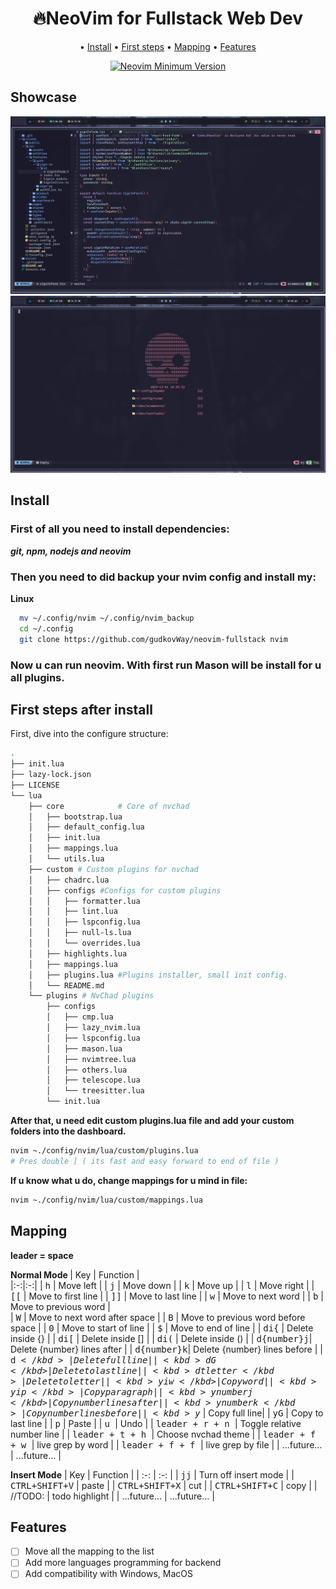 # <h1 align="center">🔥NeoVim for Fullstack Web Dev</h1>

<div align="center">

  <span> • </span>
    	<a href="#install">Install</a>
  <span> • </span>
    	<a href="#first-steps-after-install">First steps</a>
  <span> • </span>
    	<a href="#mapping">Mapping</a>
  <span> • </span>
        <a href="#Features">Features</a>
  <p></p>
</div>

<div align="center">

[![Neovim Minimum Version](https://img.shields.io/badge/Neovim-0.9.0-302D41?style=flat-square&logo=Neovim&color=302D41&logoColor=D9E0EE)](https://github.com/neovim/neovim)
</div>

## Showcase

<img src="../images/001.png">
<img src="../images/002.png">

## Install

### First of all you need to install dependencies:
<b><i>git, npm, nodejs and neovim</i></b>

### Then you need to did backup your nvim config and install my:

<b>Linux</b>  
```sh
  mv ~/.config/nvim ~/.config/nvim_backup
  cd ~/.config
  git clone https://github.com/gudkovWay/neovim-fullstack nvim
```  

### Now u can run neovim. With first run Mason will be install for u all plugins.

## First steps after install

First, dive into the configure structure:
```sh
.
├── init.lua
├── lazy-lock.json
├── LICENSE
└── lua
    ├── core            # Core of nvchad
    │   ├── bootstrap.lua
    │   ├── default_config.lua
    │   ├── init.lua
    │   ├── mappings.lua
    │   └── utils.lua
    ├── custom # Custom plugins for nvchad
    │   ├── chadrc.lua
    │   ├── configs #Configs for custom plugins
    │   │   ├── formatter.lua
    │   │   ├── lint.lua
    │   │   ├── lspconfig.lua
    │   │   ├── null-ls.lua
    │   │   └── overrides.lua
    │   ├── highlights.lua
    │   ├── mappings.lua
    │   ├── plugins.lua #Plugins installer, small init config.
    │   └── README.md
    └── plugins # NvChad plugins
        ├── configs
        │   ├── cmp.lua
        │   ├── lazy_nvim.lua
        │   ├── lspconfig.lua
        │   ├── mason.lua
        │   ├── nvimtree.lua
        │   ├── others.lua
        │   ├── telescope.lua
        │   └── treesitter.lua
        └── init.lua
```


<b>After that, u need edit custom plugins.lua file and add your custom folders into the dashboard.</b>

```sh
nvim ~./config/nvim/lua/custom/plugins.lua
# Pres double ] ( its fast and easy forward to end of file )
```

<b>If u know what u do, change mappings for u mind in file:</b>
```sh
nvim ~./config/nvim/lua/custom/mappings.lua
```


 
## Mapping
<b>leader = space </b>

<b> Normal Mode </b>
| Key  | Function  |  
|:-:|:-:|
| <kbd>h</kbd> | Move left |
| <kbd>j</kbd> | Move down |
| <kbd>k</kbd> | Move up |
| <kbd>l</kbd> | Move right |
| <kbd>[[</kbd> | Move to first line |
| <kbd>]]</kbd> | Move to last line |
| <kbd>w</kbd> | Move to next word |
| <kbd>b</kbd> | Move to previous word |    
| <kbd>W</kbd> | Move to next word after space |
| <kbd>B</kbd> | Move to previous word before space |
| <kbd>0</kbd> | Move to start of line |
| <kbd>$</kbd> | Move to end of line |
| <kbd> di{</kbd> | Delete inside {} |
| <kbd> di[</kbd> | Delete inside [] |
| <kbd> di(</kbd> | Delete inside () |
| <kbd> d{number}j</kbd>| Delete {number} lines after |
| <kbd> d{number}k</kbd>| Delete {number} lines before |
| <kbd> d$</kbd> | Delete full line |
| <kbd> dG </kbd> | Delete to last line |
| <kbd> dt{letter}</kbd> | Delete to {letter} |
| <kbd> yiw</kbd> | Copy word |
| <kbd> yip</kbd> | Copy paragraph |
| <kbd> y{number}j </kbd> | Copy {number} lines after |
| <kbd> y{number}k </kbd> | Copy {number} lines before |
| <kbd> y$</kbd> | Copy full line|
| <kbd> yG</kbd> | Copy to last line |
| <kbd> p</kbd> | Paste |
| <kbd> u </kbd> | Undo |
| <kbd> leader + r + n </kbd> | Toggle relative number line |
| <kbd> leader + t + h </kbd> | Choose nvchad theme |
| <kbd> leader + f + w </kbd> | live grep by word |
| <kbd> leader + f + f </kbd> | live grep by file |
| ...future... | ...future... |

<b>Insert Mode</b>
| Key | Function |
| :-: | :-: |
| <kbd>jj</kbd> | Turn off insert mode |
| <kbd>CTRL+SHIFT+V</kbd> | paste |
| <kbd>CTRL+SHIFT+X</kbd> | cut |
| <kbd>CTRL+SHIFT+C</kbd> | copy |
| //TODO: | todo highlight |
| ...future... | ...future... |
</details>

## Features

- [ ] Move all the mapping to the list
- [ ] Add more languages programming for backend
- [ ] Add compatibility with Windows, MacOS
